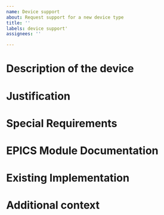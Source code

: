 ```yaml
---
name: Device support
about: Request support for a new device type
title: ''
labels: device support'
assignees: ''

---
```


# Description of the device

<!-- A clear and concise description of what the feature is. -->


# Justification

<!-- Why is this hardware needed? What additional capabilities will this -->
<!-- enable? -->


# Special Requirements

<!-- Are there any unique requirements that this hardware needs? By default -->
<!-- all devices will be ophyd-async. -->


# EPICS Module Documentation

<!-- Which PVs are available in the EPICS module? This can be a link to the -->
<!-- EPICS module documentation, otherwise please provide the list of PVs, -->
<!-- data types, and requested names. -->


# Existing Implementation

<!-- Is there an existing implementation in either Ophyd or ophyd-async that can be consulted? -->


# Additional context

<!-- Any other useful information? -->
